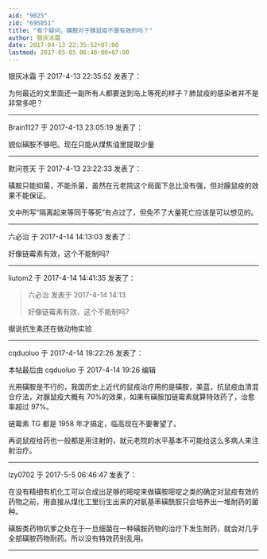 ```yaml
---
aid: "9025"
zid: "695851"
title: "有个疑问，磺胺对于腺鼠疫不是有效的吗？"
author: 银灰冰霜
date: 2017-04-13 22:35:52+07:00
lastmod: 2017-05-05 06:46:00+07:00
---
```


银灰冰霜 于 2017-4-13 22:35:52 发表了：

为何最近的文里面还一副所有人都要送到岛上等死的样子？肺鼠疫的感染者并不是非常多吧？

---

Brain1127 于 2017-4-13 23:05:19 发表了：

貌似磺胺不够吧。现在只能从煤焦油里提取少量

---

默问苍天 于 2017-4-13 23:22:33 发表了：

磺胺只能抑菌，不能杀菌，虽然在元老院这个局面下总比没有强，但对腺鼠疫的效果不能保证。

文中所写“隔离起来等同于等死”有点过了，但免不了大量死亡应该是可以想见的。

---

六必治 于 2017-4-14 14:13:03 发表了：

好像链霉素有效，这个不能制吗?

---

liutom2 于 2017-4-14 14:41:35 发表了：

> 六必治 发表于 2017-4-14 14:13
>
> 好像链霉素有效，这个不能制吗?

据说抗生素还在做动物实验

---

cqduoluo 于 2017-4-14 19:22:26 发表了：

本帖最后由 cqduoluo 于 2017-4-14 19:26 编辑

光用磺胺是不行的，我国历史上近代的鼠疫治疗用的是磺胺，美蓝，抗鼠疫血清混合疗法，对腺鼠疫大概有 70%的效果，如果有磺胺加链霉素就算特效药了，治愈率超过 97%。

链霉素 TG 都是 1958 年才搞定，临高现在不要奢望了。

再说鼠疫给药也一般都是用注射的，就元老院的水平基本不可能给这么多病人来注射治疗。

---

lzy0702 于 2017-5-5 06:46:47 发表了：

在没有精细有机化工可以合成出足够的嘧啶来做磺胺嘧啶之类的确定对鼠疫有效的药物之前，用直接从煤化工里衍生出来的对氨基苯磺酰胺只会培养出一堆耐药的菌种。

磺胺类药物坑爹之处在于一旦细菌在一种磺胺药物的治疗下发生耐药，就会对几乎全部磺胺药物耐药。所以没有特效药别乱用。

---
